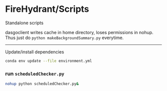 # FireHydrant/Scripts

Standalone scripts

dasgoclient writes cache in home directory, loses permissions in nohup. Thus just do `python makeBackgroundSummary.py` everytime.

---
Update/install dependencies

```bash
conda env update --file environment.yml
```

### run `scheduledChecker.py`

```bash
nohup python scheduledChecker.py&
```
